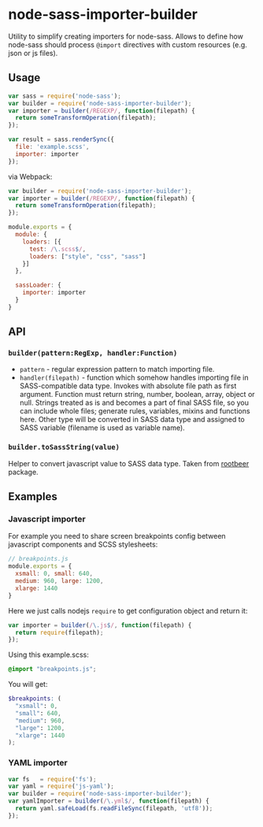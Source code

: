 # node-sass-importer-builder

Utility to simplify creating importers for node-sass.
Allows to define how node-sass should process `@import` directives with custom resources (e.g. json or js files).

## Usage

```js
var sass = require('node-sass');
var builder = require('node-sass-importer-builder');
var importer = builder(/REGEXP/, function(filepath) {
  return someTransformOperation(filepath);
});

var result = sass.renderSync({
  file: 'example.scss',
  importer: importer
});
```

via Webpack:

```js
var builder = require('node-sass-importer-builder');
var importer = builder(/REGEXP/, function(filepath) {
  return someTransformOperation(filepath);
});

module.exports = {
  module: {
    loaders: [{
      test: /\.scss$/,
      loaders: ["style", "css", "sass"]
    }]
  },

  sassLoader: {
    importer: importer
  }
}
```

## API

### `builder(pattern:RegExp, handler:Function)`

- `pattern` - regular expression pattern to match importing file.
- `handler(filepath)` - function which somehow handles importing file in SASS-compatible data type.
  Invokes with absolute file path as first argument. Function must return string, number, boolean, array, object or null.
  Strings treated as is and becomes a part of final SASS file, so you can include whole files; generate rules, variables,
  mixins and functions here. Other type will be converted in SASS data type and assigned to SASS variable (filename is used as variable name).

### `builder.toSassString(value)`

Helper to convert javascript value to SASS data type. Taken from [rootbeer](https://github.com/gkatsev/rootbeer/blob/master/src/jsToSassString.js) package.

## Examples

### Javascript importer

For example you need to share screen breakpoints config between javascript components and SCSS stylesheets:

```js
// breakpoints.js
module.exports = {
  xsmall: 0, small: 640,
  medium: 960, large: 1200,
  xlarge: 1440
}
```

Here we just calls nodejs `require` to get configuration object and return it:

```js
var importer = builder(/\.js$/, function(filepath) {
  return require(filepath);
});
```

Using this example.scss:
```scss
@import "breakpoints.js";
```

You will get:
```scss
$breakpoints: (
  "xsmall": 0,
  "small": 640,
  "medium": 960,
  "large": 1200,
  "xlarge": 1440
);
```

### YAML importer

```js
var fs   = require('fs');
var yaml = require('js-yaml');
var builder = require('node-sass-importer-builder');
var yamlImporter = builder(/\.yml$/, function(filepath) {
  return yaml.safeLoad(fs.readFileSync(filepath, 'utf8'));
});

```